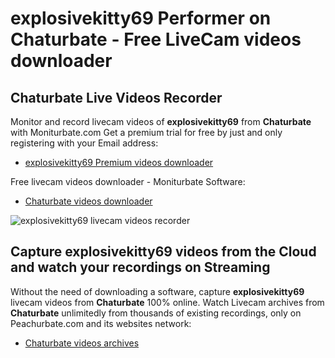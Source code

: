 # explosivekitty69 Performer on Chaturbate - Free LiveCam videos downloader

## Chaturbate Live Videos Recorder

Monitor and record livecam videos of **explosivekitty69** from **Chaturbate** with Moniturbate.com
Get a premium trial for free by just and only registering with your Email address:
* [explosivekitty69 Premium videos downloader](https://moniturbate.com/request-demo-licence-key.html)

Free livecam videos downloader - Moniturbate Software:
* [Chaturbate videos downloader](https://moniturbate.com/moniturbate-download-software.html)

![explosivekitty69 livecam videos recorder](https://peachurnet.com/templates/moniturbate-software.png)


## Capture explosivekitty69 videos from the Cloud and watch your recordings on Streaming

Without the need of downloading a software, capture **explosivekitty69** livecam videos from **Chaturbate** 100% online.
Watch Livecam archives from **Chaturbate** unlimitedly from thousands of existing recordings, only on Peachurbate.com and its websites network:
* [Chaturbate videos archives](https://peachurnet.com/)